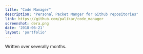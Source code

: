 ```yaml
---
title: "Code Manager"
description: "Personal Packet Manger for Github repositories"
link: https://github.com/palikar/code_manager
screenshot: dera.png
date: '2018-06-21'
layout: 'portfolio'
---
```


Written over severally months.
